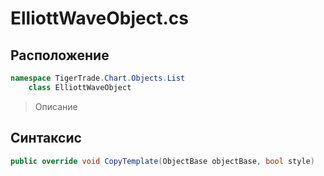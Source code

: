 
# ElliottWaveObject.cs
## Расположение
```csharp
namespace TigerTrade.Chart.Objects.List  
    class ElliottWaveObject
```

> Описание

## Синтаксис
```csharp
public override void CopyTemplate(ObjectBase objectBase, bool style)
```
